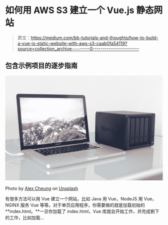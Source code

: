 # 如何用 AWS S3 建立一个 Vue.js 静态网站

> 原文：<https://medium.com/bb-tutorials-and-thoughts/how-to-build-a-vue-js-static-website-with-aws-s3-caab0fa54119?source=collection_archive---------0----------------------->

## 包含示例项目的逐步指南

![](img/c8cb67f54e747660f41d8010ef0ea778.png)

Photo by [Alex Cheung](https://unsplash.com/@alexcpl?utm_source=medium&utm_medium=referral) on [Unsplash](https://unsplash.com?utm_source=medium&utm_medium=referral)

有很多方法可以用 Vue 建立一个网站，比如 Java 用 Vue，NodeJS 用 Vue，NGINX 服务 Vue 等等。对于单页应用程序，你需要做的就是加载初始的**index.html。**一旦你加载了 index.html，Vue 库就会开始工作，并完成剩下的工作，比如加载…